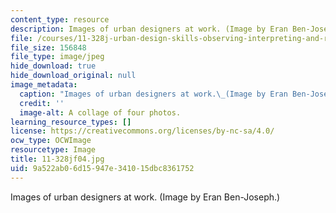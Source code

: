 ```yaml
---
content_type: resource
description: Images of urban designers at work. (Image by Eran Ben-Joseph.)
file: /courses/11-328j-urban-design-skills-observing-interpreting-and-representing-the-city-fall-2004/9a522ab06d15947e341015dbc8361752_11-328jf04.jpg
file_size: 156848
file_type: image/jpeg
hide_download: true
hide_download_original: null
image_metadata:
  caption: "Images of urban designers at work.\_(Image by Eran Ben-Joseph.)"
  credit: ''
  image-alt: A collage of four photos.
learning_resource_types: []
license: https://creativecommons.org/licenses/by-nc-sa/4.0/
ocw_type: OCWImage
resourcetype: Image
title: 11-328jf04.jpg
uid: 9a522ab0-6d15-947e-3410-15dbc8361752
---
```

Images of urban designers at work. (Image by Eran Ben-Joseph.)